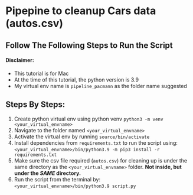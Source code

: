 # Pipepine to cleanup Cars data (autos.csv)
## Follow The Following Steps to Run the Script
#### Disclaimer:
- This tutorial is for Mac
- At the time of this tutorial, the python version is 3.9
- My virtual env name is ```pipeline_pacmann``` as the folder name suggested

## Steps By Steps:
1. Create python virtual env using python venv ```python3 -m venv <your_virtual_envname>```
2. Navigate to the folder named ```<your_virtual_envname>```
3. Activate the virtual env by running ```source/bin/activate```
4. Install dependencies from ```requirements.txt``` to run the script using: ```<your_virtual_envname>/bin/python3.9 -m pip3 install -r requirements.txt```
5. Make sure the csv file required (```autos.csv```) for cleaning up is under the same directory as the ```<your_virtual_envname>``` folder. **Not inside, but under the _**SAME**_ directory.**
6. Run the script from the terminal by: ```<your_virtual_envname>/bin/python3.9 script.py```